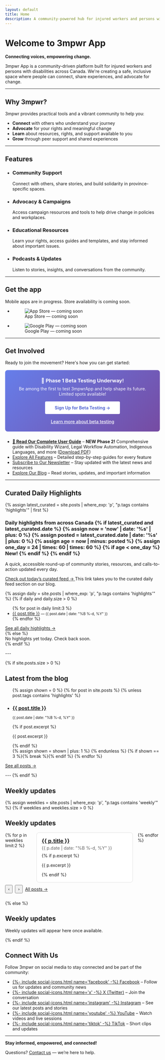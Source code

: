 ```yaml
---
layout: default
title: Home
description: A community-powered hub for injured workers and persons with disabilities in Canada—connect, learn, and advocate with practical tools and support.
---
```


# Welcome to 3mpwr App

<strong>Connecting voices, empowering change.</strong>

3mpwr App is a community-driven platform built for injured workers and persons with disabilities across Canada. We're creating a safe, inclusive space where people can connect, share experiences, and advocate for change.

---

## Why 3mpwr?

3mpwr provides practical tools and a vibrant community to help you:
- <strong>Connect</strong> with others who understand your journey
- <strong>Advocate</strong> for your rights and meaningful change
- <strong>Learn</strong> about resources, rights, and support available to you
- <strong>Grow</strong> through peer support and shared experiences

---

## Features

<ul class="features-grid" role="list" aria-label="Key features">
  <li role="listitem">
    <h3>Community Support</h3>
    <p>Connect with others, share stories, and build solidarity in province-specific spaces.</p>
  </li>
  <li role="listitem">
    <h3>Advocacy & Campaigns</h3>
    <p>Access campaign resources and tools to help drive change in policies and workplaces.</p>
  </li>
  <li role="listitem">
    <h3>Educational Resources</h3>
    <p>Learn your rights, access guides and templates, and stay informed about important issues.</p>
  </li>
  <li role="listitem">
    <h3>Podcasts & Updates</h3>
    <p>Listen to stories, insights, and conversations from the community.</p>
  </li>
</ul>

---

## Get the app

<p>Mobile apps are in progress. Store availability is coming soon.</p>

<ul class="store-badges" role="list" aria-label="App store availability">
  <li role="listitem">
    <figure class="store-badge">
      <img
        src="{{ '/assets/images/app-store-coming-soon.svg' | relative_url }}"
        alt="App Store — coming soon"
      >
      <figcaption class="sr-only">App Store — coming soon</figcaption>
    </figure>
  </li>
  <li role="listitem">
    <figure class="store-badge">
      <img
        src="{{ '/assets/images/google-play-coming-soon.svg' | relative_url }}"
        alt="Google Play — coming soon"
      >
      <figcaption class="sr-only">Google Play — coming soon</figcaption>
    </figure>
  </li>
</ul>

<!-- When live, replace the figures above with anchors like:
<a class="store-link" href="https://apps.apple.com/app/idYOUR_ID">
  <img src="{{ '/assets/images/app-store-badge.svg' | relative_url }}" alt="Download on the App Store">
</a>
-->

---

## Get Involved

Ready to join the movement? Here's how you can get started:

<div style="background: linear-gradient(135deg, #667eea 0%, #764ba2 100%); padding: 1.5rem; border-radius: 8px; margin: 1rem 0 1.5rem; text-align: center;">
  <h3 style="color: white; margin: 0 0 0.5rem;">🚀 Phase 1 Beta Testing Underway!</h3>
  <p style="color: rgba(255,255,255,0.95); margin: 0 0 1rem;">Be among the first to test 3mpwrApp and help shape its future. Limited spots available!</p>
  <a href="https://forms.gle/46yVp37vfitfitLT9" target="_blank" rel="noopener noreferrer" style="display: inline-block; background: white; color: #5568d3; padding: 0.75rem 2rem; border-radius: 4px; font-weight: bold; text-decoration: none; transition: transform 0.2s;" onmouseover="this.style.transform='scale(1.05)'" onmouseout="this.style.transform='scale(1)'">Sign Up for Beta Testing →</a>
  <p style="color: rgba(255,255,255,0.9); margin: 1rem 0 0; font-size: 0.9rem;"><a href="{{ '/beta-guide' | relative_url }}" style="color: white; text-decoration: underline; font-weight: 500;">Learn more about beta testing</a></p>
</div>

- <a href="{{ '/user-guide' | relative_url }}"><strong>📖 Read Our Complete User Guide</strong></a> – **NEW Phase 2!** Comprehensive guide with Disability Wizard, Legal Workflow Automation, Indigenous Languages, and more ([Download PDF](/assets/downloads/3mpwrapp-user-guide-full.pdf))
- <a href="{{ '/features' | relative_url }}">Explore All Features</a> – Detailed step-by-step guides for every feature
- <a href="{{ '/newsletter' | relative_url }}">Subscribe to Our Newsletter</a> – Stay updated with the latest news and resources
- <a href="{{ '/blog' | relative_url }}">Explore Our Blog</a> – Read stories, updates, and important information

---

## Curated Daily Highlights

<section class="highlight-banner" role="region" aria-labelledby="latest-curated">
  {% assign latest_curated = site.posts | where_exp: 'p', "p.tags contains 'highlights'" | first %}
  <h3 id="latest-curated">
    Daily highlights from across Canada
    {% if latest_curated and latest_curated.date %}
      {% assign now = 'now' | date: '%s' | plus: 0 %}
      {% assign posted = latest_curated.date | date: '%s' | plus: 0 %}
      {% assign age = now | minus: posted %}
      {% assign one_day = 24 | times: 60 | times: 60 %}
      {% if age < one_day %}
        <span class="badge badge--new" aria-label="New update in the last 24 hours">New!</span>
      {% endif %}
    {% endif %}
  </h3>
  <p class="highlight-banner__desc">A quick, accessible round-up of community stories, resources, and calls-to-action updated every day.</p>
  <div class="highlight-banner__actions">
    <a class="highlight-banner__button" href="{{ '/blog/#curated-daily' | relative_url }}" aria-describedby="curated-daily-desc">
      Check out today’s curated feed →
    </a>
    <span id="curated-daily-desc" class="sr-only">This link takes you to the curated daily feed section on our blog.</span>
  </div>

  {% assign daily = site.posts | where_exp: 'p', "p.tags contains 'highlights'" %}
  {% if daily and daily.size > 0 %}
    <ul class="highlight-banner__list" role="list" aria-label="Latest curated items">
      {% for post in daily limit:3 %}
      <li>
        <a href="{{ post.url | relative_url }}">{{ post.title }}</a>
        <small> — {{ post.date | date: "%B %-d, %Y" }}</small>
      </li>
      {% endfor %}
    </ul>
    <p style="margin:0.25rem 0 0;"><a href="{{ '/blog/#curated-daily' | relative_url }}">See all daily highlights →</a></p>
  {% else %}
    <p class="highlight-banner__desc" style="margin:0;">No highlights yet today. Check back soon.</p>
  {% endif %}
</section>
---

{% if site.posts.size > 0 %}
<section aria-labelledby="latest-posts">
  <h2 id="latest-posts">Latest from the blog</h2>
  <ul class="post-list" role="list">
    {% assign shown = 0 %}
    {% for post in site.posts %}
      {% unless post.tags contains 'highlights' %}
        <li role="listitem">
          <h3 style="margin-bottom: 0.25rem;">
            <a href="{{ post.url | relative_url }}">{{ post.title }}</a>
          </h3>
          <p><small>{{ post.date | date: "%B %-d, %Y" }}</small></p>
          {% if post.excerpt %}
          <p>{{ post.excerpt }}</p>
          {% endif %}
        </li>
        {% assign shown = shown | plus: 1 %}
      {% endunless %}
      {% if shown == 3 %}{% break %}{% endif %}
    {% endfor %}
  </ul>
  <p><a href="{{ '/blog' | relative_url }}">See all posts →</a></p>
</section>
---
{% endif %}

## Weekly updates

{% assign weeklies = site.posts | where_exp: 'p', "p.tags contains 'weekly'" %}
{% if weeklies and weeklies.size > 0 %}
<div class="weekly-swiper" role="region" aria-labelledby="weekly-title">
  <h2 id="weekly-title">Weekly updates</h2>
  <div class="weekly-track" data-weekly-track>
    {% for p in weeklies limit:2 %}
    <article class="weekly-card">
      <h3 class="weekly-card__title"><a href="{{ p.url | relative_url }}">{{ p.title }}</a></h3>
      <p class="weekly-card__meta">{{ p.date | date: "%B %-d, %Y" }}</p>
      {% if p.excerpt %}<p class="weekly-card__excerpt">{{ p.excerpt }}</p>{% endif %}
    </article>
    {% endfor %}
  </div>
  <div class="weekly-controls" role="group" aria-label="Weekly navigation">
    <button class="weekly-btn" data-dir="-1" aria-label="Previous">‹</button>
    <button class="weekly-btn" data-dir="1" aria-label="Next">›</button>
    <a class="weekly-all" href="{{ '/blog' | relative_url }}">All posts →</a>
  </div>
</div>

<style>
.weekly-swiper { margin: 1.5rem 0; }
.weekly-track { display: grid; grid-auto-flow: column; gap: 1rem; overflow-x: auto; scroll-snap-type: x mandatory;}
.weekly-card { min-width: 280px; max-width: 420px; padding: 1rem; border: 1px solid var(--border,#ddd); border-radius: 8px; scroll-snap-align: start; background: var(--bg,#fff);}
.weekly-card__title { margin: 0 0 .25rem; font-size: 1.1rem; }
.weekly-card__meta { margin: 0 0 .5rem; color: #666; font-size: .9rem; }
.weekly-controls { display: flex; align-items: center; gap: .5rem; margin-top: .5rem; }
.weekly-btn { padding: .25rem .5rem; }
@media (prefers-reduced-motion: no-preference) {
  .weekly-track { scroll-behavior: smooth; }
}
</style>

<script>
(function(){
  var track = document.querySelector('[data-weekly-track]');
  if (!track) return;
  var step = 300;
  function byDir(dir){ try { track.scrollBy({ left: step*dir, top: 0, behavior: (matchMedia('(prefers-reduced-motion: reduce)').matches ? 'auto' : 'smooth') }); } catch(e){ track.scrollLeft += step*dir; } }
  document.querySelectorAll('.weekly-btn').forEach(function(btn){
    btn.addEventListener('click', function(){ var dir = parseInt(btn.getAttribute('data-dir')||'1',10); byDir(dir); });
  });
})();
</script>
{% else %}
<h2>Weekly updates</h2>
<p>Weekly updates will appear here once available.</p>
{% endif %}

## Connect With Us

Follow 3mpwr on social media to stay connected and be part of the community:

<ul role="list" aria-label="Social links" class="socials-list">
  <li role="listitem"><a href="https://www.facebook.com/3mpowrapp" target="_blank" rel="noopener noreferrer">{%- include social-icons.html name='facebook' -%} Facebook</a> – Follow us for updates and community news</li>
  <li role="listitem"><a href="https://x.com/3mpowrApp0816" target="_blank" rel="noopener noreferrer">{%- include social-icons.html name='x' -%} X (Twitter)</a> – Join the conversation</li>
  <li role="listitem"><a href="https://www.instagram.com/3mpowrapp/" target="_blank" rel="noopener noreferrer">{%- include social-icons.html name='instagram' -%} Instagram</a> – See our latest posts and stories</li>
  <li role="listitem"><a href="https://www.youtube.com/3mpwrApp" target="_blank" rel="noopener noreferrer">{%- include social-icons.html name='youtube' -%} YouTube</a> – Watch videos and live sessions</li>
  <li role="listitem"><a href="https://www.tiktok.com/@3mpwrapp" target="_blank" rel="noopener noreferrer">{%- include social-icons.html name='tiktok' -%} TikTok</a> – Short clips and updates</li>
</ul>

---

<strong>Stay informed, empowered, and connected!</strong>

Questions? <a href="{{ '/contact' | relative_url }}">Contact us</a> — we’re here to help.
